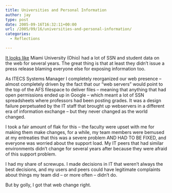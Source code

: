 ```yaml
---
title: Universities and Personal Information
author: jay
type: post
date: 2005-09-16T16:32:11+00:00
url: /2005/09/16/universities-and-personal-information/
categories:
  - Reflections

---
```

[It looks like][1] Miami University (Ohio) had a lot of SSN and student data on the web for several years. The great thing is that at least they didn’t issue a press release blaming everyone else for exposing information too.

As ITECS Systems Manager I completely reorganized our web presence &#8211; almost completely driven by the fact that our “web servers” would point to the top of the AFS filespace to deliver files &#8211; meaning that anything that had open permissions ended up in Google &#8211; which meant a lot of SSN spreadsheets where professors had been posting grades. It was a design failure perpetuated by the IT staff that brought up webservers in a different era of information exchange &#8211; but they never changed as the world changed.

I took a fair amount of flak for this &#8211; the faculty were upset with me for making them make changes, for a while, my team members were bemused at my entreaties that this was a severe problem AND HAD TO BE FIXED, and everyone was worried about the support load. My IT peers that had similar environments didn’t change for several years after because they were afraid of this support problem.

I had my share of screwups. I made decisions in IT that weren’t always the best decisions, and my users and peers could have legitimate complaints about things my team did &#8211; or more often &#8211; didn’t do.

But by golly, I got that web change right.

 [1]: http://newsinfo.muohio.edu/news_display.cfm?mu_un_id=55150256